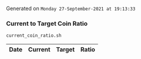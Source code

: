 Generated on `Monday 27-September-2021 at 19:13:33`

### Current to Target Coin Ratio
`current_coin_ratio.sh`

Date|Current|Target|Ratio
---|---|---|---
